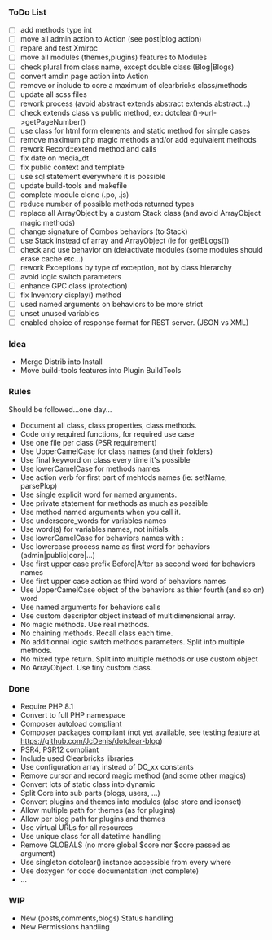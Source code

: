 ### ToDo List

- [ ] add methods type int
- [ ] move all admin action to Action (see post|blog action)
- [ ] repare and test Xmlrpc
- [ ] move all modules (themes,plugins) features to Modules
- [ ] check plural from class name, except double class (Blog|Blogs)
- [ ] convert amdin page action into Action
- [ ] remove or include to core a maximum of clearbricks class/methods
- [ ] update all scss files
- [ ] rework process (avoid abstract extends abstract extends abstract...)
- [ ] check extends class vs public method, ex: dotclear()->url->getPageNumber()
- [ ] use class for html form elements and static method for simple cases
- [ ] remove maximum php magic methods and/or add equivalent methods
- [ ] rework Record::extend method and calls
- [ ] fix date on media_dt 
- [ ] fix public context and template
- [ ] use sql statement everywhere it is possible
- [ ] update build-tools and makefile
- [ ] complete module clone (.po, .js)
- [ ] reduce number of possible methods returned types
- [ ] replace all ArrayObject by a custom Stack class (and avoid ArrayObject magic methods)
- [ ] change signature of Combos behaviors (to Stack)
- [ ] use Stack instead of array and ArrayObject (ie for getBLogs())
- [ ] check and use behavior on (de)activate modules (some modules should erase cache etc...)
- [ ] rework Exceptions by type of exception, not by class hierarchy
- [ ] avoid logic switch parameters
- [ ] enhance GPC class (protection)
- [ ] fix Inventory display() method
- [ ] used named arguments on behaviors to be more strict
- [ ] unset unused variables
- [ ] enabled choice of response format for REST server. (JSON vs XML)

### Idea

- Merge Distrib into Install
- Move build-tools features into Plugin BuildTools

### Rules
Should be followed...one day...
- Document all class, class properties, class methods.
- Code only required functions, for required use case
- Use one file per class (PSR requirement)
- Use UpperCamelCase for class names (and their folders)
- Use final keyword on class every time it's possible
- Use lowerCamelCase for methods names
- Use action verb for first part of mehtods names (ie: setName, parsePlop)
- Use single explicit word for named arguments.
- Use private statement for methods as much as possible
- Use method named arguments when you call it.
- Use underscore_words for variables names
- Use word(s) for variables names, not initials.
- Use lowerCamelCase for behaviors names with :
- Use lowercase process name as first word for behaviors (admin|public|core|...)
- Use first upper case prefix Before|After as second word for behaviors names
- Use first upper case action as third word of behaviors names
- Use UpperCamelCase object of the behaviors as thier fourth (and so on) word
- Use named arguments for behaviors calls
- Use custom descriptor object instead of multidimensional array.
- No magic methods. Use real methods.
- No chaining methods. Recall class each time.
- No additionnal logic switch methods parameters. Split into multiple methods.
- No mixed type return. Split into multiple methods or use custom object
- No ArrayObject. Use tiny custom class.

### Done

- Require PHP 8.1
- Convert to full PHP namespace
- Composer autoload compliant
- Composer packages compliant (not yet available, see testing feature at <https://github.com/JcDenis/dotclear-blog>)
- PSR4, PSR12 compliant
- Include used Clearbricks libraries
- Use configuration array instead of DC_xx constants
- Remove cursor and record magic method (and some other magics)
- Convert lots of static class into dynamic
- Split Core into sub parts (blogs, users, ...)
- Convert plugins and themes into modules (also store and iconset)
- Allow multiple path for themes (as for plugins)
- Allow per blog path for plugins and themes
- Use virtual URLs for all resources
- Use unique class for all datetime handling
- Remove GLOBALS (no more global $core nor $core passed as argument)
- Use singleton dotclear() instance accessible from every where
- Use doxygen for code documentation (not complete)
- ...

### WIP

- New (posts,comments,blogs) Status handling
- New Permissions handling
